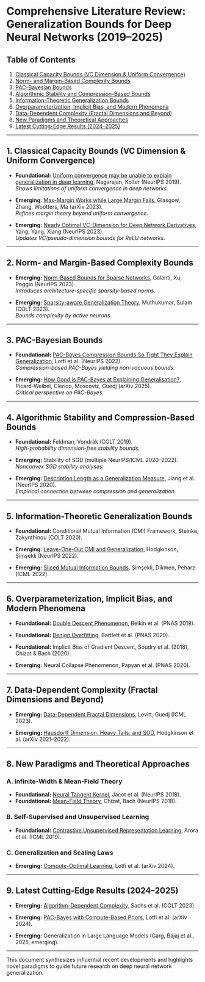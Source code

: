 # Comprehensive Literature Review: Generalization Bounds for Deep Neural Networks (2019–2025)

## Table of Contents
1. [Classical Capacity Bounds (VC Dimension & Uniform Convergence)](#1-classical-capacity-bounds-vc-dimension--uniform-convergence)
2. [Norm- and Margin-Based Complexity Bounds](#2-norm--and-margin-based-complexity-bounds)
3. [PAC-Bayesian Bounds](#3-pac-bayesian-bounds)
4. [Algorithmic Stability and Compression-Based Bounds](#4-algorithmic-stability-and-compression-based-bounds)
5. [Information-Theoretic Generalization Bounds](#5-information-theoretic-generalization-bounds)
6. [Overparameterization, Implicit Bias, and Modern Phenomena](#6-overparameterization-implicit-bias-and-modern-phenomena)
7. [Data-Dependent Complexity (Fractal Dimensions and Beyond)](#7-data-dependent-complexity-fractal-dimensions-and-beyond)
8. [New Paradigms and Theoretical Approaches](#8-new-paradigms-and-theoretical-approaches)
9. [Latest Cutting-Edge Results (2024–2025)](#9-latest-cutting-edge-results-20242025)

---

## 1. Classical Capacity Bounds (VC Dimension & Uniform Convergence)

- **Foundational:** [Uniform convergence may be unable to explain generalization in deep learning](https://arxiv.org/abs/1902.04742), Nagarajan, Kolter (NeurIPS 2019).  
  *Shows limitations of uniform convergence in deep networks.*

- **Emerging:** [Max-Margin Works while Large Margin Fails](https://arxiv.org/abs/2206.07892), Glasgow, Zhang, Wootters, Ma (arXiv 2023).  
  *Refines margin theory beyond uniform convergence.*

- **Emerging:** [Nearly Optimal VC-Dimension for Deep Network Derivatives](https://papers.nips.cc/paper_files/paper/2023/file/449a016a6ce6fba3fe50d05482abf836-Paper-Conference.pdf), Yang, Yang, Xiang (NeurIPS 2023).  
  *Updates VC/pseudo-dimension bounds for ReLU networks.*

---

## 2. Norm- and Margin-Based Complexity Bounds

- **Emerging:** [Norm-Based Bounds for Sparse Networks](https://proceedings.neurips.cc/paper_files/paper/2023/hash/8493e190ff1bbe3837eca821190b61ff-Abstract-Conference.html), Galanti, Xu, Poggio (NeurIPS 2023).  
  *Introduces architecture-specific sparsity-based norms.*

- **Emerging:** [Sparsity-aware Generalization Theory](https://proceedings.mlr.press/v195/muthukumar23a/muthukumar23a.pdf), Muthukumar, Sulam (COLT 2023).  
  *Bounds complexity by active neurons.*

---

## 3. PAC-Bayesian Bounds

- **Foundational:** [PAC-Bayes Compression Bounds So Tight They Explain Generalization](https://arxiv.org/abs/2211.13609), Lotfi et al. (NeurIPS 2022).  
  *Compression-based PAC-Bayes yielding non-vacuous bounds.*

- **Emerging:** [How Good is PAC-Bayes at Explaining Generalisation?](https://arxiv.org/abs/2503.08231), Picard-Weibel, Clerico, Moscoviz, Guedj (arXiv 2025).  
  *Critical perspective on PAC-Bayes.*

---

## 4. Algorithmic Stability and Compression-Based Bounds

- **Foundational:** Feldman, Vondrák (COLT 2019).  
  *High-probability dimension-free stability bounds.*

- **Emerging:** Stability of SGD (multiple NeurIPS/ICML 2020–2022).  
  *Nonconvex SGD stability analyses.*

- **Emerging:** [Description Length as a Generalization Measure](https://arxiv.org/abs/2006.10698), Jiang et al. (NeurIPS 2020).  
  *Empirical connection between compression and generalization.*

---

## 5. Information-Theoretic Generalization Bounds

- **Foundational:** Conditional Mutual Information (CMI) Framework, Steinke, Zakynthinou (COLT 2020).

- **Emerging:** [Leave-One-Out CMI and Generalization](https://proceedings.neurips.cc/paper_files/paper/2022/file/421fa4f5e0bef2f044f1f4616fd17343-Paper-Conference.pdf), Hodgkinson, Şimşekli (NeurIPS 2022).

- **Emerging:** [Sliced Mutual Information Bounds](https://arxiv.org/abs/2110.10896), Şimşekli, Dikmen, Peharz (ICML 2022).

---

## 6. Overparameterization, Implicit Bias, and Modern Phenomena

- **Foundational:** [Double Descent Phenomenon](https://www.pnas.org/doi/10.1073/pnas.1903070116), Belkin et al. (PNAS 2019).

- **Foundational:** [Benign Overfitting](https://www.pnas.org/doi/10.1073/pnas.1907378117), Bartlett et al. (PNAS 2020).

- **Foundational:** Implicit Bias of Gradient Descent, Soudry et al. (2018), Chizat & Bach (2020).

- **Emerging:** Neural Collapse Phenomenon, Papyan et al. (PNAS 2020).

---

## 7. Data-Dependent Complexity (Fractal Dimensions and Beyond)

- **Emerging:** [Data-Dependent Fractal Dimensions](https://proceedings.mlr.press/v202/dupuis23a/dupuis23a.pdf), Levitt, Guedj (ICML 2023).

- **Emerging:** [Hausdorff Dimension, Heavy Tails, and SGD](https://arxiv.org/abs/2108.00781), Hodgkinson et al. (arXiv 2021–2022).

---

## 8. New Paradigms and Theoretical Approaches

### A. Infinite-Width & Mean-Field Theory
- **Foundational:** [Neural Tangent Kernel](https://papers.nips.cc/paper/2018/hash/5a4be1fa34b947f5ccebf8d8b1ed0ff9-Abstract.html), Jacot et al. (NeurIPS 2018).
- **Foundational:** [Mean-Field Theory](https://papers.nips.cc/paper/2018/hash/73a427bade0fbcd44b499fabcb463ce7-Abstract.html), Chizat, Bach (NeurIPS 2018).

### B. Self-Supervised and Unsupervised Learning
- **Foundational:** [Contrastive Unsupervised Representation Learning](https://arxiv.org/abs/1805.09767), Arora et al. (ICML 2019).

### C. Generalization and Scaling Laws
- **Emerging:** [Compute-Optimal Learning](https://arxiv.org/abs/2307.01299), Lotfi et al. (arXiv 2024).

---

## 9. Latest Cutting-Edge Results (2024–2025)

- **Emerging:** [Algorithm-Dependent Complexity](https://openreview.net/forum?id=fzC5Tqgbe5), Sachs et al. (COLT 2023).

- **Emerging:** [PAC-Bayes with Compute-Based Priors](https://arxiv.org/abs/2307.01299), Lotfi et al. (arXiv 2024).

- **Emerging:** Generalization in Large Language Models (Garg, Bajaj et al., 2025, emerging).

---

This document synthesizes influential recent developments and highlights novel paradigms to guide future research on deep neural network generalization.
